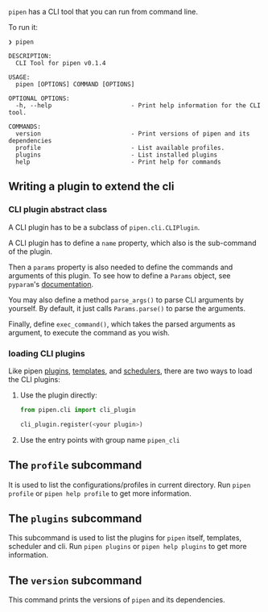 `pipen` has a CLI tool that you can run from command line.

To run it:

```shell
❯ pipen

DESCRIPTION:
  CLI Tool for pipen v0.1.4

USAGE:
  pipen [OPTIONS] COMMAND [OPTIONS]

OPTIONAL OPTIONS:
  -h, --help                      - Print help information for the CLI tool.

COMMANDS:
  version                         - Print versions of pipen and its dependencies
  profile                         - List available profiles.
  plugins                         - List installed plugins
  help                            - Print help for commands
```

## Writing a plugin to extend the cli

### CLI plugin abstract class

A CLI plugin has to be a subclass of `pipen.cli.CLIPlugin`.

A CLI plugin has to define a `name` property, which also is the sub-command of the plugin.

Then a `params` property is also needed to define the commands and arguments of this plugin. To see how to define a `Params` object, see `pyparam`'s [documentation][5].

You may also define a method `parse_args()` to parse CLI arguments by yourself. By default, it just calls `Params.parse()` to parse the arguments.

Finally, define `exec_command()`, which takes the parsed arguments as argument, to execute the command as you wish.

### loading CLI plugins

Like pipen [plugins][2], [templates][3], and [schedulers][4], there are two ways to load the CLI plugins:

1. Use the plugin directly:

    ```python
    from pipen.cli import cli_plugin

    cli_plugin.register(<your plugin>)
    ```

2. Use the entry points with group name `pipen_cli`


## The `profile` subcommand

It is used to list the configurations/profiles in current directory. Run `pipen profile` or `pipen help profile` to get more information.

## The `plugins` subcommand

This subcommand is used to list the plugins for `pipen` itself, templates, scheduler and cli. Run `pipen plugins` or `pipen help plugins` to get more information.

## The `version` subcommand

This command prints the versions of `pipen` and its dependencies.

[1]: https://github.com/pwwang/pyparam
[2]: ../plugin
[3]: ../templating
[4]: ../scheduler
[5]: https://pwwang.github.io/pyparam
